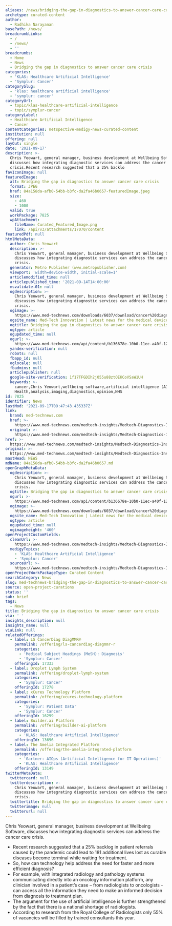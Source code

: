 ```yaml
---
aliases: /news/bridging-the-gap-in-diagnostics-to-answer-cancer-care-crisis
archetype: curated-content
author:
  - Radhika Narayanan
basePath: /news/
breadcrumbLinks:
  - /
  - /news/
  - ''
breadcrumbs:
  - Home
  - News
  - Bridging the gap in diagnostics to answer cancer care crisis
categories:
  - 'KLAS: Healthcare Artificial Intelligence'
  - 'Symplur: Cancer'
categorySlug:
  - 'klas: healthcare artificial intelligence'
  - 'symplur: cancer'
categoryUrl:
  - topic/klas-healthcare-artificial-intelligence
  - topic/symplur-cancer
categoryLabel:
  - Healthcare Artificial Intelligence
  - Cancer
contentCategories: netspective-medigy-news-curated-content
institution: null
offering: null
layOut: single
date: '2021-09-17'
description: >-
  Chris Yeowart, general manager, business development at Wellbeing Software,
  discusses how integrating diagnostic services can address the cancer care
  crisis.Recent research suggested that a 25% backlo
favIconImage: null
featuredImage:
  alt: Bridging the gap in diagnostics to answer cancer care crisis
  format: JPEG
  href: 84a158da-afb0-54bb-b3fc-da2fa46b0657-featuredImage.jpeg
  size:
    - 460
    - 1000
  valid: true
  workPackage: 7825
  wpAttachment:
    fileName: Curated_Featured_Image.png
    link: /api/v3/attachments/17070/content
featuredPdf: null
htmlMetaData:
  author: Chris Yeowart
  description: >-
    Chris Yeowart, general manager, business development at Wellbeing Software,
    discusses how integrating diagnostic services can address the cancer care
    crisis.
  generator: Metro Publisher (www.metropublisher.com)
  viewport: 'width=device-width, initial-scale=1'
  articlemodified_time: null
  articlepublished_time: '2021-09-14T14:00:00'
  msvalidate.01: null
  ogdescription: >-
    Chris Yeowart, general manager, business development at Wellbeing Software,
    discusses how integrating diagnostic services can address the cancer care
    crisis.
  ogimage: >-
    https://www.med-technews.com/downloads/6037/download/cancer%20diagnostics.png?cb=74d552b9c96f150f02faa1a10ce527f3&w=1200
  ogsite_name: Med-Tech Innovation | Latest news for the medical device industry
  ogtitle: Bridging the gap in diagnostics to answer cancer care crisis
  ogtype: article
  ogupdated_time: null
  ogurl: >-
    https://www.med-technews.com/api/content/b136678e-10b0-11ec-a40f-1244d5f7c7c6/
  yandex-verification: null
  robots: null
  fbapp_id: null
  oglocale: null
  fbadmins: null
  articlepublisher: null
  google-site-verification: 1f17TFGDIh2j055u88ztOEKCoVSaW1UH
  keywords: >-
    cancer,Chris Yeowart,wellbeing software,artificial intelligence (AI),Digital
    Health,analysis,imaging,diagnostics,opinion,NHS
id: 7825
identifier: News
lastMod: '2021-09-17T09:47:43.435337Z'
link:
  brand: med-technews.com
  href: >-
    https://www.med-technews.com/medtech-insights/Medtech-Diagnostics-Insights/bridging-the-gap-in-diagnostics-to-answer-cancer-care-crisis/
  original: >-
    https://www.med-technews.com/medtech-insights/Medtech-Diagnostics-Insights/bridging-the-gap-in-diagnostics-to-answer-cancer-care-crisis/
href: >-
  https://www.med-technews.com/medtech-insights/Medtech-Diagnostics-Insights/bridging-the-gap-in-diagnostics-to-answer-cancer-care-crisis/
original: >-
  https://www.med-technews.com/medtech-insights/Medtech-Diagnostics-Insights/bridging-the-gap-in-diagnostics-to-answer-cancer-care-crisis/
mastHead: NEWS
mdName: 84a158da-afb0-54bb-b3fc-da2fa46b0657.md
openGraphMetaData:
  ogdescription: >-
    Chris Yeowart, general manager, business development at Wellbeing Software,
    discusses how integrating diagnostic services can address the cancer care
    crisis.
  ogtitle: Bridging the gap in diagnostics to answer cancer care crisis
  ogurl: >-
    https://www.med-technews.com/api/content/b136678e-10b0-11ec-a40f-1244d5f7c7c6/
  ogimage: >-
    https://www.med-technews.com/downloads/6037/download/cancer%20diagnostics.png?cb=74d552b9c96f150f02faa1a10ce527f3&w=1200
  ogsite_name: Med-Tech Innovation | Latest news for the medical device industry
  ogtype: article
  ogupdated_time: null
  ogimageheight: '460'
openProjectCustomFields:
  cleanUrl: >-
    https://www.med-technews.com/medtech-insights/Medtech-Diagnostics-Insights/bridging-the-gap-in-diagnostics-to-answer-cancer-care-crisis/
  medigyTopics:
    - 'KLAS: Healthcare Artificial Intelligence'
    - 'Symplur: Cancer'
  sourceUrl: >-
    https://www.med-technews.com/medtech-insights/Medtech-Diagnostics-Insights/bridging-the-gap-in-diagnostics-to-answer-cancer-care-crisis/
openProjectWorkPackageType: Curated Content
searchCategory: News
slug: med-technews-bridging-the-gap-in-diagnostics-to-answer-cancer-care-crisis
source: open-project-curations
status: ''
sub: brief
tags:
  - News
title: Bridging the gap in diagnostics to answer cancer care crisis
via: ' '
insights_description: null
insights_name: null
viaLink: null
relatedOfferings:
  - label: LS CancerDiag DiagMMR®
    permalink: /offering/ls-cancerdiag-diagmmr-r
    categories:
      - 'Medical Subject Headings (MeSH): Diagnosis'
      - 'Symplur: Cancer'
    offeringId: 17333
  - label: Droplet Lymph System
    permalink: /offering/droplet-lymph-system
    categories:
      - 'Symplur: Cancer'
    offeringId: 17278
  - label: xCures Technology Platform
    permalink: /offering/xcures-technology-platform
    categories:
      - 'Symplur: Patient Data'
      - 'Symplur: Cancer'
    offeringId: 16299
  - label: Builder.ai Platform
    permalink: /offering/builder-ai-platform
    categories:
      - 'KLAS: Healthcare Artificial Intelligence'
    offeringId: 13696
  - label: The Amelia Integrated Platform
    permalink: /offering/the-amelia-integrated-platform
    categories:
      - 'Gartner: AIOps (Artificial Intelligence for IT Operations)'
      - 'KLAS: Healthcare Artificial Intelligence'
    offeringId: 13149
twitterMetaData:
  twittercard: null
  twitterdescription: >-
    Chris Yeowart, general manager, business development at Wellbeing Software,
    discusses how integrating diagnostic services can address the cancer care
    crisis.
  twittertitle: Bridging the gap in diagnostics to answer cancer care crisis
  twitterimage: null
  twitterurl: null
---
```

<p>Chris Yeowart, general manager, business development at Wellbeing Software, discusses how integrating diagnostic services can address the cancer care crisis.</p><ul><li>Recent research suggested that a 25% backlog in patient referrals caused by the pandemic could lead to 181 additional lives lost as curable diseases become terminal while waiting for treatment.</li><li>So, how can technology help address the need for faster and more efficient diagnosis?</li><li>For example, with integrated radiology and pathology systems communicating directly into an oncology information platform, any clinician involved in a patient’s case – from radiologists to oncologists - can access all the information they need to make an informed decision from diagnosis to treatment plan.</li><li>The argument for the use of artificial intelligence is further strengthened by the fact that there is a national shortage of radiologists.</li><li>According to research from the Royal College of Radiologists only 55% of vacancies will be filled by trained consultants this year.<br>&nbsp;</li></ul>